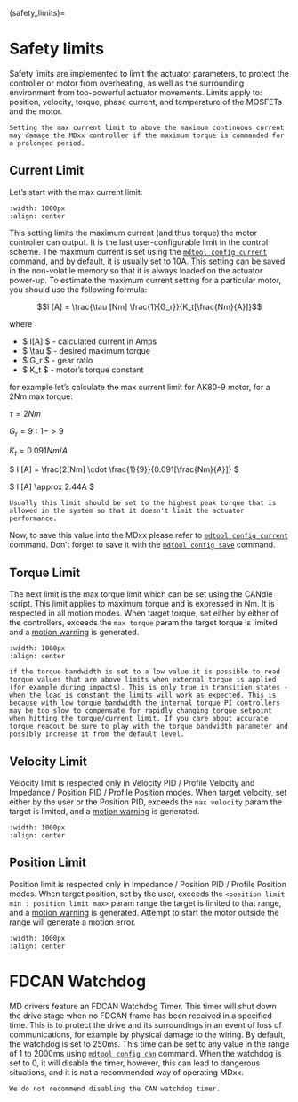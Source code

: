 (safety_limits)=
# Safety limits

Safety limits are implemented to limit the actuator parameters, to protect the controller or motor from overheating, as well as the surrounding environment from too-powerful actuator movements. Limits apply to: position, velocity, torque, phase current, and temperature of the MOSFETs and the motor.

```{warning}
Setting the max current limit to above the maximum continuous current may damage the MDxx controller if the maximum torque is commanded for a prolonged period.
```

## Current Limit
Let’s start with the max current limit:

```{figure} ./images/current_limit.png
:width: 1000px
:align: center
```

This setting limits the maximum current (and thus torque) the motor controller can output. It is the last user-configurable limit in the control scheme. The maximum current is set using the [`mdtool config current`](mdtool_config_current) command, and by default, it is usually set to 10A. This setting can be saved in the non-volatile memory so that it is always loaded on the actuator power-up. To estimate the maximum current setting for a particular motor, you should use the following formula:

$$I [A] = \frac{\tau [Nm] \frac{1}{G_r}}{K_t[\frac{Nm}{A}]}$$

where 
* $ I[A] $ - calculated current in Amps
* $ \tau $ - desired maximum torque
* $ G_r $ - gear ratio
* $ K_t $ - motor’s torque constant

for example let’s calculate the max current limit for AK80-9 motor, for a 2Nm max torque:

$\tau = 2 Nm$

$G_r = 9:1 -> 9$

$K_t = 0.091 Nm/A$

$ I [A] = \frac{2[Nm] \cdot \frac{1}{9}}{0.091[\frac{Nm}{A}]} $

$ I [A] \approx  2.44A $

```{note}
Usually this limit should be set to the highest peak torque that is allowed in the system so that it doesn't limit the actuator performance.
```

Now, to save this value into the MDxx please refer to [`mdtool config current`](mdtool_config_current) command. Don’t forget to save it with the [`mdtool config save`](mdtool_config_save) command. 

## Torque Limit

The next limit is the max torque limit which can be set using the CANdle script. This limit applies to maximum torque and is expressed in Nm. It is respected in all motion modes. When target torque, set either by either of the controllers, exceeds the `max torque` param the target torque is limited and a [motion warning](motion_status) is generated. 

```{figure} ./images/torque_limit.png
:width: 1000px
:align: center
```

```{note}
if the torque bandwidth is set to a low value it is possible to read torque values that are above limits when external torque is applied (for example during impacts). This is only true in transition states - when the load is constant the limits will work as expected. This is because with low torque bandwidth the internal torque PI controllers may be too slow to compensate for rapidly changing torque setpoint when hitting the torque/current limit. If you care about accurate torque readout be sure to play with the torque bandwidth parameter and possibly increase it from the default level. 
```

## Velocity Limit

Velocity limit is respected only in Velocity PID / Profile Velocity and Impedance / Position PID / Profile Position modes. When target velocity, set either by the user or the Position PID, exceeds the `max velocity` param the target is limited, and a [motion warning](motion_status) is generated. 

```{figure} ./images/velocity_limit.png
:width: 1000px
:align: center
```

## Position Limit

Position limit is respected only in Impedance / Position PID / Profile Position modes. When target position, set by the user, exceeds the `<position limit min : position limit max>` param range the target is limited to that range, and a [motion warning](motion_status) is generated. Attempt to start the motor outside the range will generate a motion error. 

```{figure} ./images/position_limit.png
:width: 1000px
:align: center
```

# FDCAN Watchdog

MD drivers feature an FDCAN Watchdog Timer. This timer will shut down the drive stage when no FDCAN frame has been received in a specified time. This is to protect the drive and its surroundings in an event of loss of communications, for example by physical damage to the wiring. By default, the watchdog is set to 250ms. This time can be set to any value in the range of 1 to 2000ms using [`mdtool config can`](mdtool_config_can) command. When the watchdog is set to 0, it will disable the timer, however, this can lead to dangerous situations, and it is not a recommended way of operating MDxx. 

```{warning}
We do not recommend disabling the CAN watchdog timer.
```